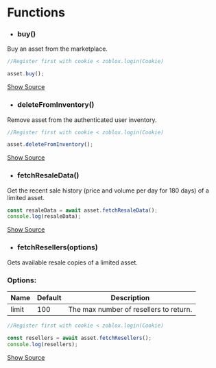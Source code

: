 # Functions

- ### buy()
Buy an asset from the marketplace.

```js
//Register first with cookie < zoblox.login(Cookie)

asset.buy();
```

[Show Source]()

- ### deleteFromInventory()
Remove asset from the authenticated user inventory.

```js
//Register first with cookie < zoblox.login(Cookie)

asset.deleteFromInventory();
```

[Show Source]()

- ### fetchResaleData()
Get the recent sale history (price and volume per day for 180 days) of a limited asset.

```js
const resaleData = await asset.fetchResaleData();
console.log(resaleData);
```

[Show Source]()

- ### fetchResellers(options)
Gets available resale copies of a limited asset.

### Options:

| Name  | Default | Description                            |
| ----- | ------- | -------------------------------------- |
| limit | 100     | The max number of resellers to return. |

```js
//Register first with cookie < zoblox.login(Cookie)

const resellers = await asset.fetchResellers();
console.log(resellers);
```

[Show Source]()
